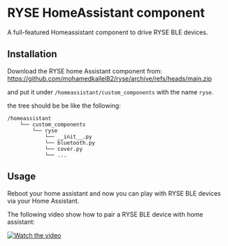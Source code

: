 # RYSE HomeAssistant component
A full-featured Homeassistant component to drive RYSE BLE devices.

## Installation
Download the RYSE home Assistant component from: https://github.com/mohamedkallel82/ryse/archive/refs/heads/main.zip

and put it under `/homeassistant/custom_components` with the name `ryse`.

the tree should be be like the following:


    /homeassistant
        └── custom_components
            └── ryse
                └── __init__.py
                └── bluetooth.py
                └── cover.py
                └── ...

## Usage
Reboot your home assistant and now you can play with RYSE BLE devices via your Home Assistant.

The following video show how to pair a RYSE BLE device with home assistant: 

[![Watch the video](https://img.youtube.com/vi/G24vZGYZ-_o/0.jpg)](https://youtu.be/G24vZGYZ-_o)
